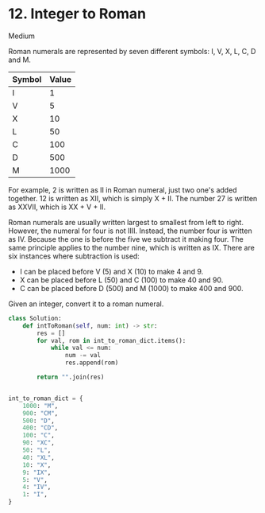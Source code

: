# 12. Integer to Roman

Medium

Roman numerals are represented by seven different symbols: I, V, X, L, C, D and M.


| Symbol | Value |
|--------|-------|
| I | 1    |
| V | 5    |
| X | 10   |
| L | 50   |
| C | 100  |
| D | 500  |
| M | 1000 |

For example, 2 is written as II in Roman numeral, just two one's added together. 12 is written as XII, which is simply X + II. The number 27 is written as XXVII, which is XX + V + II.

Roman numerals are usually written largest to smallest from left to right. However, the numeral for four is not IIII. Instead, the number four is written as IV. Because the one is before the five we subtract it making four. The same principle applies to the number nine, which is written as IX. There are six instances where subtraction is used:

- I can be placed before V (5) and X (10) to make 4 and 9.
- X can be placed before L (50) and C (100) to make 40 and 90.
- C can be placed before D (500) and M (1000) to make 400 and 900.

Given an integer, convert it to a roman numeral.

```python
class Solution:
    def intToRoman(self, num: int) -> str:
        res = []
        for val, rom in int_to_roman_dict.items():
            while val <= num:
                num -= val
                res.append(rom)

        return "".join(res)


int_to_roman_dict = {
    1000: "M",
    900: "CM",
    500: "D",
    400: "CD",
    100: "C",
    90: "XC",
    50: "L",
    40: "XL",
    10: "X",
    9: "IX",
    5: "V",
    4: "IV",
    1: "I",
}
```
